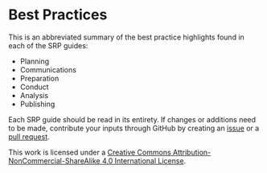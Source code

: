 # Best Practices

This is an abbreviated summary of the best practice highlights found in each of the SRP guides:

* Planning
* Communications
* Preparation
* Conduct
* Analysis
* Publishing

Each SRP guide should be read in its entirety. If changes or additions need to be made, contribute your inputs through GitHub by creating an [issue](https://github.com/CGRII/SRP/issues) or a [pull request](https://github.com/CGRII/SRP/pulls).

This work is licensed under a [Creative Commons Attribution-NonCommercial-ShareAlike 4.0 International License](http://creativecommons.org/licenses/by-nc-sa/4.0/).
